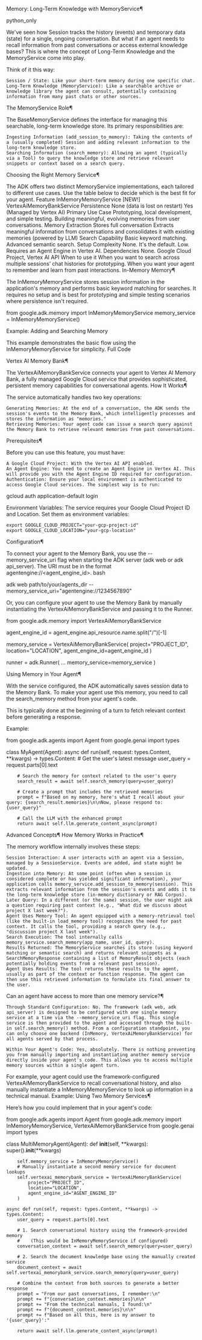 Memory: Long-Term Knowledge with MemoryService¶

python_only

We've seen how Session tracks the history (events) and temporary data (state) for a single, ongoing conversation. But what if an agent needs to recall information from past conversations or access external knowledge bases? This is where the concept of Long-Term Knowledge and the MemoryService come into play.

Think of it this way:

    Session / State: Like your short-term memory during one specific chat.
    Long-Term Knowledge (MemoryService): Like a searchable archive or knowledge library the agent can consult, potentially containing information from many past chats or other sources.

The MemoryService Role¶

The BaseMemoryService defines the interface for managing this searchable, long-term knowledge store. Its primary responsibilities are:

    Ingesting Information (add_session_to_memory): Taking the contents of a (usually completed) Session and adding relevant information to the long-term knowledge store.
    Searching Information (search_memory): Allowing an agent (typically via a Tool) to query the knowledge store and retrieve relevant snippets or context based on a search query.

Choosing the Right Memory Service¶

The ADK offers two distinct MemoryService implementations, each tailored to different use cases. Use the table below to decide which is the best fit for your agent.
Feature 	InMemoryMemoryService 	[NEW!] VertexAiMemoryBankService
Persistence 	None (data is lost on restart) 	Yes (Managed by Vertex AI)
Primary Use Case 	Prototyping, local development, and simple testing. 	Building meaningful, evolving memories from user conversations.
Memory Extraction 	Stores full conversation 	Extracts meaningful information from conversations and consolidates it with existing memories (powered by LLM)
Search Capability 	Basic keyword matching. 	Advanced semantic search.
Setup Complexity 	None. It's the default. 	Low. Requires an Agent Engine in Vertex AI.
Dependencies 	None. 	Google Cloud Project, Vertex AI API
When to use it 	When you want to search across multiple sessions’ chat histories for prototyping. 	When you want your agent to remember and learn from past interactions.
In-Memory Memory¶

The InMemoryMemoryService stores session information in the application's memory and performs basic keyword matching for searches. It requires no setup and is best for prototyping and simple testing scenarios where persistence isn't required.

from google.adk.memory import InMemoryMemoryService
memory_service = InMemoryMemoryService()

Example: Adding and Searching Memory

This example demonstrates the basic flow using the InMemoryMemoryService for simplicity.
Full Code

Vertex AI Memory Bank¶

The VertexAiMemoryBankService connects your agent to Vertex AI Memory Bank, a fully managed Google Cloud service that provides sophisticated, persistent memory capabilities for conversational agents.
How It Works¶

The service automatically handles two key operations:

    Generating Memories: At the end of a conversation, the ADK sends the session's events to the Memory Bank, which intelligently processes and stores the information as "memories."
    Retrieving Memories: Your agent code can issue a search query against the Memory Bank to retrieve relevant memories from past conversations.

Prerequisites¶

Before you can use this feature, you must have:

    A Google Cloud Project: With the Vertex AI API enabled.
    An Agent Engine: You need to create an Agent Engine in Vertex AI. This will provide you with the Agent Engine ID required for configuration.
    Authentication: Ensure your local environment is authenticated to access Google Cloud services. The simplest way is to run:

gcloud auth application-default login

Environment Variables: The service requires your Google Cloud Project ID and Location. Set them as environment variables:

    export GOOGLE_CLOUD_PROJECT="your-gcp-project-id"
    export GOOGLE_CLOUD_LOCATION="your-gcp-location"

Configuration¶

To connect your agent to the Memory Bank, you use the --memory_service_uri flag when starting the ADK server (adk web or adk api_server). The URI must be in the format agentengine://<agent_engine_id>.
bash

adk web path/to/your/agents_dir --memory_service_uri="agentengine://1234567890"

Or, you can configure your agent to use the Memory Bank by manually instantiating the VertexAiMemoryBankService and passing it to the Runner.

from google.adk.memory import VertexAiMemoryBankService

agent_engine_id = agent_engine.api_resource.name.split("/")[-1]

memory_service = VertexAiMemoryBankService(
    project="PROJECT_ID",
    location="LOCATION",
    agent_engine_id=agent_engine_id
)

runner = adk.Runner(
    ...
    memory_service=memory_service
)

Using Memory in Your Agent¶

With the service configured, the ADK automatically saves session data to the Memory Bank. To make your agent use this memory, you need to call the search_memory method from your agent's code.

This is typically done at the beginning of a turn to fetch relevant context before generating a response.

Example:

from google.adk.agents import Agent
from google.genai import types

class MyAgent(Agent):
    async def run(self, request: types.Content, **kwargs) -> types.Content:
        # Get the user's latest message
        user_query = request.parts[0].text

        # Search the memory for context related to the user's query
        search_result = await self.search_memory(query=user_query)

        # Create a prompt that includes the retrieved memories
        prompt = f"Based on my memory, here's what I recall about your query: {search_result.memories}\n\nNow, please respond to: {user_query}"

        # Call the LLM with the enhanced prompt
        return await self.llm.generate_content_async(prompt)

Advanced Concepts¶
How Memory Works in Practice¶

The memory workflow internally involves these steps:

    Session Interaction: A user interacts with an agent via a Session, managed by a SessionService. Events are added, and state might be updated.
    Ingestion into Memory: At some point (often when a session is considered complete or has yielded significant information), your application calls memory_service.add_session_to_memory(session). This extracts relevant information from the session's events and adds it to the long-term knowledge store (in-memory dictionary or RAG Corpus).
    Later Query: In a different (or the same) session, the user might ask a question requiring past context (e.g., "What did we discuss about project X last week?").
    Agent Uses Memory Tool: An agent equipped with a memory-retrieval tool (like the built-in load_memory tool) recognizes the need for past context. It calls the tool, providing a search query (e.g., "discussion project X last week").
    Search Execution: The tool internally calls memory_service.search_memory(app_name, user_id, query).
    Results Returned: The MemoryService searches its store (using keyword matching or semantic search) and returns relevant snippets as a SearchMemoryResponse containing a list of MemoryResult objects (each potentially holding events from a relevant past session).
    Agent Uses Results: The tool returns these results to the agent, usually as part of the context or function response. The agent can then use this retrieved information to formulate its final answer to the user.

Can an agent have access to more than one memory service?¶

    Through Standard Configuration: No. The framework (adk web, adk api_server) is designed to be configured with one single memory service at a time via the --memory_service_uri flag. This single service is then provided to the agent and accessed through the built-in self.search_memory() method. From a configuration standpoint, you can only choose one backend (InMemory, VertexAiMemoryBankService) for all agents served by that process.

    Within Your Agent's Code: Yes, absolutely. There is nothing preventing you from manually importing and instantiating another memory service directly inside your agent's code. This allows you to access multiple memory sources within a single agent turn.

For example, your agent could use the framework-configured VertexAiMemoryBankService to recall conversational history, and also manually instantiate a InMemoryMemoryService to look up information in a technical manual.
Example: Using Two Memory Services¶

Here’s how you could implement that in your agent's code:

from google.adk.agents import Agent
from google.adk.memory import InMemoryMemoryService, VertexAiMemoryBankService
from google.genai import types

class MultiMemoryAgent(Agent):
    def __init__(self, **kwargs):
        super().__init__(**kwargs)

        self.memory_service = InMemoryMemoryService()
        # Manually instantiate a second memory service for document lookups
        self.vertexai_memorybank_service = VertexAiMemoryBankService(
            project="PROJECT_ID",
            location="LOCATION",
            agent_engine_id="AGENT_ENGINE_ID"
        )

    async def run(self, request: types.Content, **kwargs) -> types.Content:
        user_query = request.parts[0].text

        # 1. Search conversational history using the framework-provided memory
        #    (This would be InMemoryMemoryService if configured)
        conversation_context = await self.search_memory(query=user_query)

        # 2. Search the document knowledge base using the manually created service
        document_context = await self.vertexai_memorybank_service.search_memory(query=user_query)

        # Combine the context from both sources to generate a better response
        prompt = "From our past conversations, I remember:\n"
        prompt += f"{conversation_context.memories}\n\n"
        prompt += "From the technical manuals, I found:\n"
        prompt += f"{document_context.memories}\n\n"
        prompt += f"Based on all this, here is my answer to '{user_query}':"

        return await self.llm.generate_content_async(prompt)
